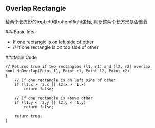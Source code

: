 ## Overlap Rectangle
        
给两个长方形的topLeft和bottomRight坐标, 判断这两个长方形是否重叠             
     
###Basic Idea         
- If one rectangle is on left side of other          
- // If one rectangle is on top side of other          
          
###Main Code           
```
// Returns true if two rectangles (l1, r1) and (l2, r2) overlap
bool doOverlap(Point l1, Point r1, Point l2, Point r2)
{
    // If one rectangle is on left side of other
    if (l1.x > r2.x || l2.x > r1.x)
        return false;
 
    // If one rectangle is above other
    if (l1.y < r2.y || l2.y < r1.y)
        return false;
 
    return true;
}
```
